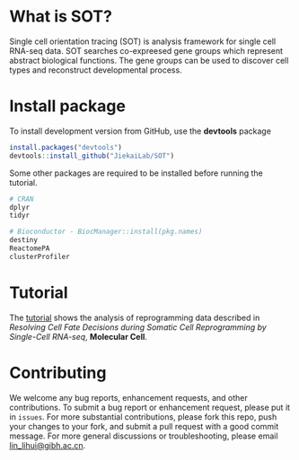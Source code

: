 # What is SOT?
Single cell orientation tracing (SOT) is analysis framework for single cell RNA-seq data. SOT searches co-expreesed gene groups which represent abstract biological functions. The gene groups can be used to discover cell types and reconstruct developmental process. <br>

# Install package
To install development version from GitHub, use the __devtools__ package
```R
install.packages("devtools")
devtools::install_github("JiekaiLab/SOT")
```
Some other packages are required to be installed before running the tutorial.
```R - install.packages(pkg.names)
# CRAN
dplyr
tidyr

# Bioconductor - BiocManager::install(pkg.names)
destiny
ReactomePA
clusterProfiler
```

# Tutorial
The [tutorial]() shows the analysis of reprogramming data described in _Resolving Cell Fate Decisions during Somatic Cell Reprogramming by Single-Cell RNA-seq_, __Molecular Cell__.

# Contributing
We welcome any bug reports, enhancement requests, and other contributions. To submit a bug report or enhancement request, please put it in `issues`. For more substantial contributions, please fork this repo, push your changes to your fork, and submit a pull request with a good commit message. For more general discussions or troubleshooting, please email <lin_lihui@gibh.ac.cn>.
